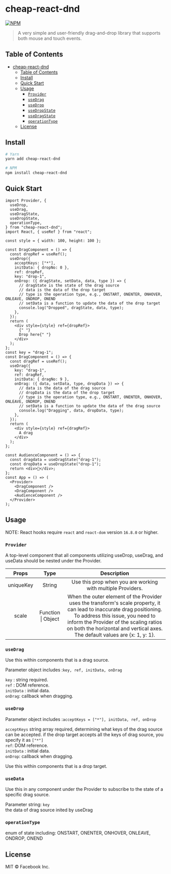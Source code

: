 # cheap-react-dnd

[![NPM](https://img.shields.io/badge/npm-v1.0.6-blue)](https://www.npmjs.com/package/cheap-react-dnd)

> A very simple and user-friendly drag-and-drop library that supports both mouse and touch events.

## Table of Contents

- [cheap-react-dnd](#cheap-react-dnd)
  - [Table of Contents](#table-of-contents)
  - [Install](#install)
  - [Quick Start](#quick-start)
  - [Usage](#usage)
    - [`Provider`](#provider)
    - [`useDrag`](#usedrag)
    - [`useDrop`](#usedrop)
    - [`useDropState`](#useDropState)
    - [`useDragState`](#useDragState)
    - [`operationType`](#operationtype)
  - [License](#license)

## Install

```bash
# Yarn
yarn add cheap-react-dnd

# NPM
npm install cheap-react-dnd
```

## Quick Start

```tsx
import Provider, {
  useDrop,
  useDrag,
  useDragState,
  useDropState,
  operationType,
} from "cheap-react-dnd";
import React, { useRef } from "react";

const style = { width: 100, height: 100 };

const DragComponent = () => {
  const dropRef = useRef();
  useDrop({
    acceptKeys: ["*"],
    initData: { dropNo: 0 },
    ref: dropRef,
    key: "drop-1",
    onDrop: ({ dragState, setData, data, type }) => {
      // dragState is the state of the drag source
      // data is the data of the drop target
      // type is the operation type, e.g., ONSTART, ONENTER, ONHOVER, ONLEAVE, ONDROP, ONEND
      // setData is a function to update the data of the drop target
      console.log("Dropped", dragState, data, type);
    },
  });
  return (
    <div style={style} ref={dropRef}>
      {" "}
      Drop here{" "}
    </div>
  );
};
const key = "drag-1";
const DragComponent = () => {
  const dragRef = useRef();
  useDrag({
    key: "drag-1",
    ref: dragRef,
    initData: { dragNo: 9 },
    onDrag: ({ data, setData, type, dropData }) => {
      // data is the data of the drag source
      // dropData is the data of the drop target
      // type is the operation type, e.g., ONSTART, ONENTER, ONHOVER, ONLEAVE, ONDROP, ONEND
      // setData is a function to update the data of the drag source
      console.log("Dragging", data, dropData, type);
    },
  });
  return (
    <div style={style} ref={dragRef}>
      A drag
    </div>
  );
};

const AudienceComponent = () => {
  const dragdata = useDragState("drag-1");
  const dropData = useDropState("drop-1");
  return <div>🥺</div>;
};
const App = () => (
  <Provider>
    <DragComponent />
    <DragComponent />
    <AudienceComponent />
  </Provider>
);
```

## Usage

NOTE: React hooks require `react` and `react-dom` version `16.8.0` or higher.

### `Provider`

A top-level component that all components utilizing useDrop, useDrag, and useData should be nested under the Provider.

|   Props   |        Type        |                                                                                                                                     Description                                                                                                                                     |
| :-------: | :----------------: | :---------------------------------------------------------------------------------------------------------------------------------------------------------------------------------------------------------------------------------------------------------------------------------: |
| uniqueKey |       String       |                                                                                                             Use this prop when you are working with multiple Providers.                                                                                                             |
|   scale   | Function \| Object | When the outer element of the Provider uses the transform's scale property, it can lead to inaccurate drag positioning. To address this issue, you need to inform the Provider of the scaling ratios on both the horizontal and vertical axes. The default values are {x: 1, y: 1}. |

### `useDrag`

Use this within components that is a drag source.

Parameter object includes :`key, ref, initData, onDrag`

`key` : string required.</br>
`ref` : DOM reference.</br>
`initData` : initial data.</br>
`onDrag`: callback when dragging.

### `useDrop`

Parameter object includes :`acceptKeys = ["*"], initData, ref, onDrop`

`acceptKeys` string array required, determining what keys of the drag source can be accepted. if the drop target accepts all the keys of drag source, you specify it as `["*"]`</br>
`ref`: DOM reference.</br>
`initData` : initial data.</br>
`onDrop`: callback when dragging.</br>

Use this within components that is a drop target.

### `useData`

Use this in any component under the Provider to subscribe to the state of a specific drag source.

Parameter string: `key`</br>
the data of drag source inited by useDrag

### `operationType`

enum of state including:
ONSTART,
ONENTER,
ONHOVER,
ONLEAVE,
ONDROP,
ONEND

## License

MIT © Facebook Inc.
